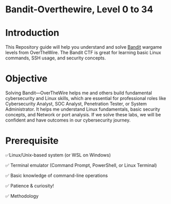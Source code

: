 # Bandit-Overthewire, Level 0 to 34

# Introduction
This Repository guide will help you understand and solve [Bandit](https://overthewire.org/wargames/bandit/) wargame levels from OverTheWire. The Bandit CTF is great for learning basic Linux commands, SSH usage, and security concepts.

# Objective
Solving Bandit—OverTheWire helps me and others build fundamental cybersecurity and Linux skills, which are essential for professional roles like Cybersecurity Analyst, SOC Analyst, Penetration Tester, or System Administrator. It helps me understand Linux fundamentals, basic security concepts, and Network or port analysis. If we solve these labs, we will be confident and have outcomes in our cybersecurity journey.

# Prerequisite
✅Linux/Unix-based system (or WSL on Windows)

✅ Terminal emulator (Command Prompt, PowerShell, or Linux Terminal)

✅ Basic knowledge of command-line operations

✅ Patience & curiosity!

✅ Methodology



